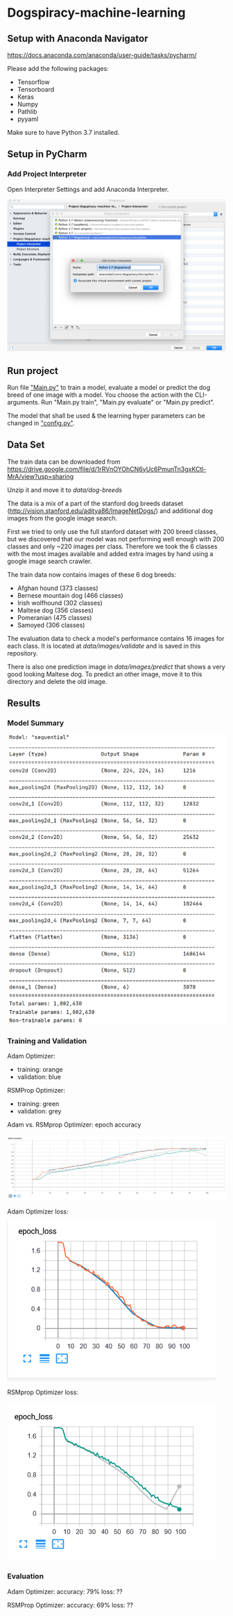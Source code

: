# Dogspiracy-machine-learning

## Setup with Anaconda Navigator
https://docs.anaconda.com/anaconda/user-guide/tasks/pycharm/

Please add the following packages:

*   Tensorflow
*   Tensorboard
*   Keras
*   Numpy
*   Pathlib
*   pyyaml

Make sure to have Python 3.7 installed.

## Setup in PyCharm

### Add Project Interpreter
Open Interpreter Settings and add Anaconda Interpreter.


![Project Interpreter in PyCharm Setting](assets/project-interpreter.png)

## Run project

Run file ["Main.py"](_Main.py_) to train a model, evaluate a model or predict the dog breed of one image with a model.
You choose the action with the CLI-arguments. Run "Main.py train", "Main.py evaluate" or "Main.py predict".

The model that shall be used & the learning hyper parameters can be changed in ["config.py"](_config.py_).

## Data Set

The train data can be downloaded from https://drive.google.com/file/d/1rRVnOYOhCN6yUc6PmunTn3gxKCtl-MrA/view?usp=sharing

Unzip it and move it to _data/dog-breeds_

The data is a mix of a part of the stanford dog breeds dataset (http://vision.stanford.edu/aditya86/ImageNetDogs/) and additional dog images from the google image search.

First we tried to only use the full stanford dataset with 200 breed classes, but we discovered that our model was not performing well enough with 200 classes and only ~220 images per class.
Therefore we took the 6 classes with the most images available and added extra images by hand using a google image search crawler.

The train data now contains images of these 6 dog breeds:
* Afghan hound (373 classes)
* Bernese mountain dog (466 classes)
* Irish wolfhound (302 classes)
* Maltese dog (356 classes)
* Pomeranian (475 classes)
* Samoyed (306 classes)

The evaluation data to check a model's performance contains 16 images for each class.
It is located at _data/images/validate_ and is saved in this repository.

There is also one prediction image in _data/images/predict_ that shows a very good looking Maltese dog.
To predict an other image, move it to this directory and delete the old image.


## Results
### Model Summary
![summary](assets/summary.PNG)
### Training and Validation
Adam Optimizer:
- training: orange
- validation: blue

RSMProp Optimizer:
- training: green
- validation: grey

Adam vs. RSMprop Optimizer: epoch accuracy

![adam vs. rsmprop](assets/adam-vs-rsmprop.PNG)

Adam Optimizer loss:

![adam](assets/adam-loss.PNG)

RSMprop Optimizer loss:

![rsmprop](assets/rsmprop-loss.PNG)

### Evaluation
Adam Optimizer:
accuracy: 79%
loss: ??

RSMProp Optimizer:
accuracy: 69%
loss: ??